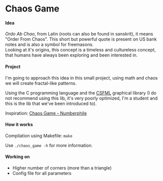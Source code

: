 # Chaos Game

#### Idea

_Ordo Ab Chao_, from Latin (roots can also be found in sanskrit), it means "Order From Chaos". This short but powerful quote is present on US bank notes and is also a symbol for freemasons.<br/>
Looking at it's origins, this concept is a timeless and cultureless concept, that humans have always been exploring and been interested in.

#### Project

I'm going to approach this idea in this small project, using math and chaos we will create fractal-like patterns.

Using the C programming language and the [CSFML](https://www.sfml-dev.org/download/csfml/) graphical library (I do not recommend using this lib, it's very poorly optimized, I'm a student and this is the lib that we've been introduced to).

Inspiration: [Chaos Game - Numberphile](https://www.youtube.com/watch?v=kbKtFN71Lfs)

#### How it works

Compilation using Makefile: `make`

Use `./chaos_game -h` for more information.

#### Working on

- Higher number of corners (more than a triangle)
- Config file for all parameters
